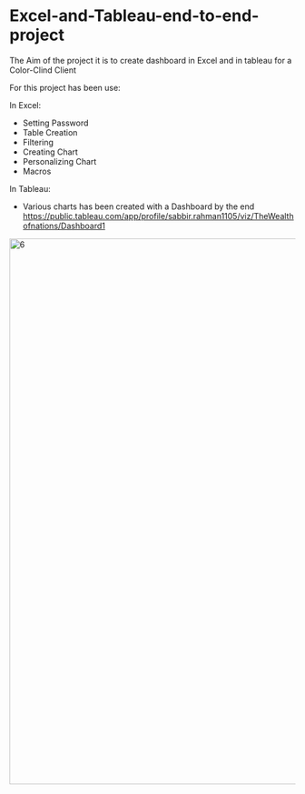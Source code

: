 # Excel-and-Tableau-end-to-end-project

The Aim of the project it is to create dashboard in Excel and in tableau for a Color-Clind Client

For this project has been use:

In Excel:
- Setting Password
- Table Creation
- Filtering
- Creating Chart
- Personalizing Chart
- Macros

In Tableau:
- Various charts has been created with a Dashboard by the end
https://public.tableau.com/app/profile/sabbir.rahman1105/viz/TheWealthofnations/Dashboard1

<img width="960" alt="6" src="https://user-images.githubusercontent.com/116674419/219309709-61b94544-64a3-47c2-8ad7-2aa93ac7418c.png">
